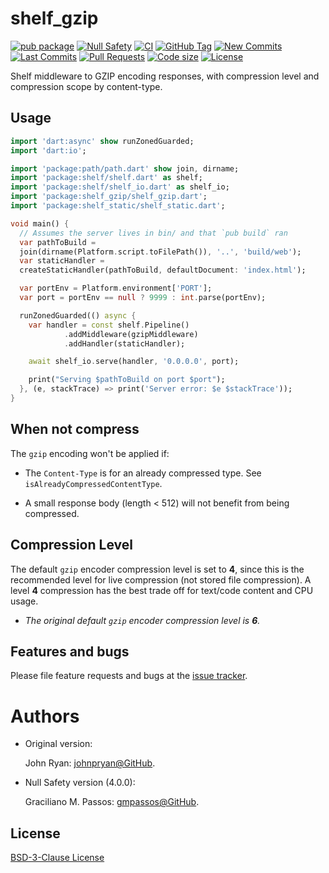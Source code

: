 # shelf_gzip

[![pub package](https://img.shields.io/pub/v/shelf_gzip.svg?logo=dart&logoColor=00b9fc)](https://pub.dev/packages/shelf_gzip)
[![Null Safety](https://img.shields.io/badge/null-safety-brightgreen)](https://dart.dev/null-safety)
[![CI](https://img.shields.io/github/workflow/status/johnpryan/shelf_gzip/Dart%20CI/master?logo=github-actions&logoColor=white)](https://github.com/johnpryan/shelf_gzip/actions)
[![GitHub Tag](https://img.shields.io/github/v/tag/johnpryan/shelf_gzip?logo=git&logoColor=white)](https://github.com/johnpryan/shelf_gzip/releases)
[![New Commits](https://img.shields.io/github/commits-since/johnpryan/shelf_gzip/latest?logo=git&logoColor=white)](https://github.com/johnpryan/shelf_gzip/network)
[![Last Commits](https://img.shields.io/github/last-commit/johnpryan/shelf_gzip?logo=git&logoColor=white)](https://github.com/johnpryan/shelf_gzip/commits/master)
[![Pull Requests](https://img.shields.io/github/issues-pr/johnpryan/shelf_gzip?logo=github&logoColor=white)](https://github.com/johnpryan/shelf_gzip/pulls)
[![Code size](https://img.shields.io/github/languages/code-size/johnpryan/shelf_gzip?logo=github&logoColor=white)](https://github.com/johnpryan/shelf_gzip)
[![License](https://img.shields.io/github/license/johnpryan/shelf_gzip?logo=open-source-initiative&logoColor=green)](https://github.com/johnpryan/shelf_gzip/blob/master/LICENSE)

Shelf middleware to GZIP encoding responses, with compression level and compression scope by content-type.

## Usage

```dart
import 'dart:async' show runZonedGuarded;
import 'dart:io';

import 'package:path/path.dart' show join, dirname;
import 'package:shelf/shelf.dart' as shelf;
import 'package:shelf/shelf_io.dart' as shelf_io;
import 'package:shelf_gzip/shelf_gzip.dart';
import 'package:shelf_static/shelf_static.dart';

void main() {
  // Assumes the server lives in bin/ and that `pub build` ran
  var pathToBuild =
  join(dirname(Platform.script.toFilePath()), '..', 'build/web');
  var staticHandler =
  createStaticHandler(pathToBuild, defaultDocument: 'index.html');

  var portEnv = Platform.environment['PORT'];
  var port = portEnv == null ? 9999 : int.parse(portEnv);

  runZonedGuarded(() async {
    var handler = const shelf.Pipeline()
            .addMiddleware(gzipMiddleware)
            .addHandler(staticHandler);

    await shelf_io.serve(handler, '0.0.0.0', port);

    print("Serving $pathToBuild on port $port");
  }, (e, stackTrace) => print('Server error: $e $stackTrace'));
}
```

## When not compress 

The `gzip` encoding won't be applied if:

- The `Content-Type` is for an already
compressed type. See `isAlreadyCompressedContentType`.


- A small response body (length < 512) will not benefit from being compressed.

## Compression Level

The default `gzip` encoder compression level is set to **4**,
since this is the recommended level for live compression
(not stored file compression). A level **4** compression
has the best trade off for text/code content and CPU usage.

- *The original default `gzip` encoder compression level is **6**.*

## Features and bugs

Please file feature requests and bugs at the [issue tracker][tracker].

[tracker]: https://github.com/johnpryan/shelf_gzip

# Authors

- Original version:

  John Ryan: [johnpryan@GitHub][github_johnpryan].


- Null Safety version (4.0.0):

  Graciliano M. Passos: [gmpassos@GitHub][github_gmpassos].

[github_johnpryan]: https://github.com/johnpryan
[github_gmpassos]: https://github.com/gmpassos


## License

[BSD-3-Clause License][license]

[license]: https://github.com/johnpryan/shelf_gzip/blob/master/LICENSE
